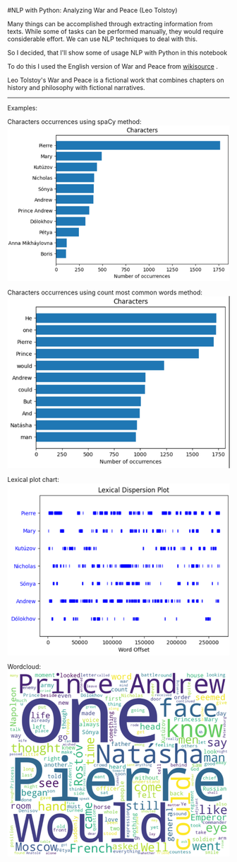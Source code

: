 #NLP with Python: Analyzing War and Peace (Leo Tolstoy)

Many things can be accomplished through extracting information from texts. While some of tasks can be performed manually, they would require considerable effort. We can use NLP techniques to deal with this.

So I decided, that I'll show some of usage NLP with Python in this notebook

To do this I used the English version of War and Peace from [wikisource](https://en.wikisource.org/wiki/War_and_Peace_(Tolstoy)) .

Leo Tolstoy's War and Peace is a fictional work that combines chapters on history and philosophy with fictional narratives.

------
Examples: 

Characters occurrences using spaCy method:
![spaCy_method](assets_readme/spaCy_method.png)

Characters occurrences using count most common words method:
![other_metod](assets_readme/other_method.png)

Lexical plot chart:
![lexical_chart](assets_readme/lexical_chart.png)

Wordcloud:
![wordcloud](assets_readme/wordcloud.png)